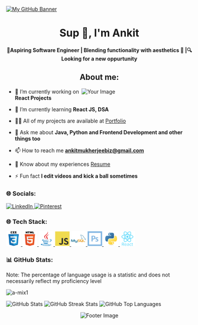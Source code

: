 [![My GitHub Banner](https://cdna.artstation.com/p/assets/images/images/026/128/252/original/lennart-butz-idea5anim.gif?1587962316)](https://github.com/a-mix1)

<h1 align="center">Sup 👋, I'm Ankit</h1>


<h4 align="center">🚀Aspiring Software Engineer | Blending functionality with aesthetics 🧩 |🔍Looking for a new oppurtunity </h3>

<h2 align="center">About me:</h2>

<div class="about-me">
<div class="image-container">
    <img src="https://i.pinimg.com/originals/68/06/6f/68066f6ecbd25acb1cf916ad29b220b2.jpg"  align="right"  alt="Your Image" width="300" />
  </div>
    

- 🔭 I’m currently working on **React Projects**

- 🌱 I’m currently learning **React JS, DSA**

- 👨‍💻 All of my projects are available at [Portfolio](https://a-mix1.github.io/Ankit/)

- 💬 Ask me about **Java, Python and Frontend Development and other things too**

- 📫 How to reach me **ankitmukherjeebiz@gmail.com**

- 📄 Know about my experiences [Resume](https://drive.google.com/file/d/19dIytIEqm10z-49K9wnBfONWYYRg350H/view)

- ⚡ Fun fact **I edit videos and kick a ball sometimes**

</div>

<h3 align="left">🌐 Socials:</h3>
<div class="social-icons">
  <a href="https://linkedin.com/in/ankitmukherjeebiz" target="_blank">
    <img src="https://img.shields.io/badge/LinkedIn-%230077B5.svg?logo=linkedin&logoColor=white" alt="LinkedIn" />
  </a>
  <a href="https://in.pinterest.com/emix420/" target="_blank">
    <img src="https://img.shields.io/badge/Pinterest-%23E60023.svg?logo=Pinterest&logoColor=white" alt="Pinterest" />
  </a>
</div>


<div class="tech-stack">
 
  <h3 align="left">🌐 Tech Stack:</h3>
<div class="tech-stack">
  <a href="https://www.w3schools.com/css/" target="_blank" rel="noreferrer">
    <img src="https://raw.githubusercontent.com/devicons/devicon/master/icons/css3/css3-original-wordmark.svg" alt="css3" width="40" height="40" />
  </a>
  <a href="https://www.w3.org/html/" target="_blank" rel="noreferrer">
    <img src="https://raw.githubusercontent.com/devicons/devicon/master/icons/html5/html5-original-wordmark.svg" alt="html5" width="40" height="40" />
  </a>
  <a href="https://www.java.com" target="_blank" rel="noreferrer">
    <img src="https://raw.githubusercontent.com/devicons/devicon/master/icons/java/java-original.svg" alt="java" width="40" height="40" />
  </a>
  <a href="https://developer.mozilla.org/en-US/docs/Web/JavaScript" target="_blank" rel="noreferrer">
    <img src="https://raw.githubusercontent.com/devicons/devicon/master/icons/javascript/javascript-original.svg" alt="javascript" width="40" height="40" />
  </a>
  <a href="https://www.mysql.com/" target="_blank" rel="noreferrer">
    <img src="https://raw.githubusercontent.com/devicons/devicon/master/icons/mysql/mysql-original-wordmark.svg" alt="mysql" width="40" height="40" />
  </a>
  <a href="https://www.photoshop.com/en" target="_blank" rel="noreferrer">
    <img src="https://raw.githubusercontent.com/devicons/devicon/master/icons/photoshop/photoshop-line.svg" alt="photoshop" width="40" height="40" />
  </a>
  <a href="https://www.python.org" target="_blank" rel="noreferrer">
    <img src="https://raw.githubusercontent.com/devicons/devicon/master/icons/python/python-original.svg" alt="python" width="40" height="40" />
  </a>
  <a href="https://reactjs.org/" target="_blank" rel="noreferrer">
    <img src="https://raw.githubusercontent.com/devicons/devicon/master/icons/react/react-original-wordmark.svg" alt="react" width="40" height="40" />
  </a>
</div>

</div>
<div>
<h3 align="left">📊 GitHub Stats:</h3>
    <p>Note: The percentage of language usage is a statistic and does not necessarily reflect my proficiency level</p>
<div class="github-stats">
  <p align="left"> <img src="https://komarev.com/ghpvc/?username=a-mix1&label=Profile%20views&color=0e75b6&style=flat" alt="a-mix1" /> </p>
  <img src="https://github-readme-stats.vercel.app/api?username=a-mix1&theme=radical&hide_border=false&include_all_commits=false&count_private=false" alt="GitHub Stats" />
  <img src="https://github-readme-streak-stats.herokuapp.com/?user=a-mix1&theme=radical&hide_border=false" alt="GitHub Streak Stats" />
  <img src="https://github-readme-stats.vercel.app/api/top-langs/?username=a-mix1&theme=radical&hide_border=false&include_all_commits=false&count_private=false&layout=compact" alt="GitHub Top Languages" />
</div>
</div>

<p align="center">
  <img src="https://i.pinimg.com/originals/d1/98/fe/d198fe50dc8fb1e540026cd4d332a215.jpg" alt="Footer Image">
</p>






